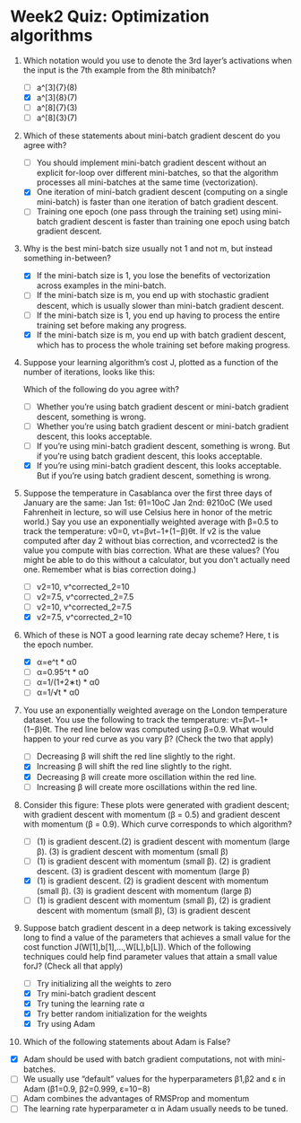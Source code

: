 # Week2 Quiz: Optimization algorithms

1. Which notation would you use to denote the 3rd layer’s activations when the input is the 7th example from the 8th minibatch?
   - [ ] a^[3]{7}(8)
   - [x] a^[3]{8}(7)
   - [ ] a^[8]{7}(3)
   - [ ] a^[8]{3}(7)
   
2. Which of these statements about mini-batch gradient descent do you agree with?
   - [ ] You should implement mini-batch gradient descent without an explicit for-loop over different mini-batches, so that the algorithm processes all mini-batches at the same time (vectorization).
   - [x] One iteration of mini-batch gradient descent (computing on a single mini-batch) is faster than one iteration of batch gradient descent.
   - [ ] Training one epoch (one pass through the training set) using mini-batch gradient descent is faster than training one epoch using batch gradient descent.

3. Why is the best mini-batch size usually not 1 and not m, but instead something in-between?
   - [x] If the mini-batch size is 1, you lose the benefits of vectorization across examples in the mini-batch.
   - [ ] If the mini-batch size is m, you end up with stochastic gradient descent, which is usually slower than mini-batch gradient descent.
   - [ ] If the mini-batch size is 1, you end up having to process the entire training set before making any progress.
   - [x] If the mini-batch size is m, you end up with batch gradient descent, which has to process the whole training set before making progress.
   
4. Suppose your learning algorithm’s cost J, plotted as a function of the number of iterations, looks like this:

   Which of the following do you agree with?
   - [ ] Whether you’re using batch gradient descent or mini-batch gradient descent, something is wrong.
   - [ ] Whether you’re using batch gradient descent or mini-batch gradient descent, this looks acceptable.
   - [ ] If you’re using mini-batch gradient descent, something is wrong. But if you’re using batch gradient descent, this looks acceptable.
   - [x] If you’re using mini-batch gradient descent, this looks acceptable. But if you’re using batch gradient descent, something is wrong.
   
5. Suppose the temperature in Casablanca over the first three days of January are the same:
    Jan 1st: θ1=10oC
    Jan 2nd: θ210oC
    (We used Fahrenheit in lecture, so will use Celsius here in honor of the metric world.)
    Say you use an exponentially weighted average with β=0.5 to track the temperature: v0=0, vt=βvt−1+(1−β)θt. If v2 is the value computed after day 2 without bias correction, and vcorrected2 is the value you compute with bias correction. What are these values? (You might be able to do this without a calculator, but you don't actually need one. Remember what is bias correction doing.)
    
   - [ ] v2=10, v^corrected_2=10
   - [ ] v2=7.5, v^corrected_2=7.5
   - [ ] v2=10, v^corrected_2=7.5
   - [x] v2=7.5, v^corrected_2=10

6. Which of these is NOT a good learning rate decay scheme? Here, t is the epoch number.
   - [x] α=e^t * α0
   - [ ] α=0.95^t * α0
   - [ ] α=1/(1+2∗t) * α0
   - [ ] α=1/√t * α0

7. You use an exponentially weighted average on the London temperature dataset. You use the following to track the temperature: vt=βvt−1+(1−β)θt. The red line below was computed using β=0.9. What would happen to your red curve as you vary β? (Check the two that apply)
   - [ ] Decreasing β will shift the red line slightly to the right.
   - [x] Increasing β will shift the red line slightly to the right.
   - [x] Decreasing β will create more oscillation within the red line.
   - [ ] Increasing β will create more oscillations within the red line.

8. Consider this figure:
   These plots were generated with gradient descent; with gradient descent with momentum (β = 0.5) and gradient descent with momentum (β = 0.9). Which curve corresponds to which algorithm?
   - [ ] (1) is gradient descent.(2) is gradient descent with momentum (large β). (3) is gradient descent with momentum (small β)
   - [ ] (1) is gradient descent with momentum (small β). (2) is gradient descent. (3) is gradient descent with momentum (large β)
   - [x] (1) is gradient descent. (2) is gradient descent with momentum (small β). (3) is gradient descent with momentum (large β)
   - [ ] (1) is gradient descent with momentum (small β), (2) is gradient descent with momentum (small β), (3) is gradient descent

9. Suppose batch gradient descent in a deep network is taking excessively long to find a value of the parameters that achieves a small value for the cost function J(W[1],b[1],...,W[L],b[L]). Which of the following techniques could help find parameter values that attain a small value forJ? (Check all that apply)
   - [ ] Try initializing all the weights to zero
   - [x] Try mini-batch gradient descent
   - [x] Try tuning the learning rate α
   - [x] Try better random initialization for the weights
   - [x] Try using Adam
   
10. Which of the following statements about Adam is False?
   - [x] Adam should be used with batch gradient computations, not with mini-batches.
   - [ ] We usually use “default” values for the hyperparameters β1,β2 and ε in Adam (β1=0.9, β2=0.999, ε=10−8)
   - [ ] Adam combines the advantages of RMSProp and momentum
   - [ ] The learning rate hyperparameter α in Adam usually needs to be tuned.
